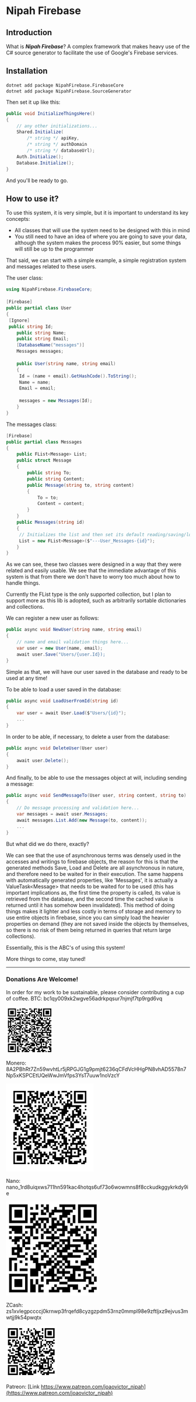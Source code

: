 
# Nipah Firebase
## Introduction
What is ***Nipah Firebase***?
A complex framework that makes heavy use of the C# source generator to facilitate the use of Google's Firebase services.

## Installation
```
dotnet add package NipahFirebase.FirebaseCore
dotnet add package NipahFirebase.SourceGenerator
```
Then set it up like this:
```csharp
public void InitializeThingsHere()
{
	// any other initializations...
	Shared.Initialize(
		/* string */ apiKey,
		/* string */ authDomain
		/* string */ databaseUrl);
	Auth.Initialize();
	Database.Initialize();
}
```
And you'll be ready to go.

## How to use it?
To use this system, it is very simple, but it is important to understand its key concepts:
  * All classes that will use the system need to be designed with this in mind
  * You still need to have an idea of where you are going to save your data, although the system makes the process 90% easier, but some things will still be up to the programmer

That said, we can start with a simple example, a simple registration system and messages related to these users.

The user class:
```csharp
using NipahFirebase.FirebaseCore;

[Firebase]
public partial class User
{
 [Ignore]
 public string Id;
    public string Name;
    public string Email;
    [DatabaseName("messages")]
    Messages messages;
    
    public User(string name, string email)
    {
     Id = (name + email).GetHashCode().ToString();
     Name = name;
     Email = email;
     
     messages = new Messages(Id);
    }
}
```

The messages class:
```csharp
[Firebase]
public partial class Messages
{
    public FList<Message> List;
    public struct Message
    {
        public string To;
        public string Content;
        public Message(string to, string content)
        {
	        To = to;
	        Content = content;
        }
    }
    public Messages(string id)
    {
     // Initializes the list and then set its default reading/saving/loading path
     List = new FList<Message>($"---User_Messages-{id}");
    }
}
```
As we can see, these two classes were designed in a way that they were related and easily usable. We see that the immediate advantage of this system is that from there we don't have to worry too much about how to handle things.

Currently the FList type is the only supported collection, but I plan to support more as this lib is adopted, such as arbitrarily sortable dictionaries and collections.

We can register a new user as follows:
```csharp
public async void NewUser(string name, string email)
{
	// name and email validation things here...
	var user = new User(name, email);
	await user.Save("Users/{user.Id});
}
```
Simple as that, we will have our user saved in the database and ready to be used at any time!

To be able to load a user saved in the database:
```csharp
public async void LoadUserFromId(string id)
{
	var user = await User.Load($"Users/{id}");
	...
}
```
In order to be able, if necessary, to delete a user from the database:
```csharp
public async void DeleteUser(User user)
{
	await user.Delete();
}
```
And finally, to be able to use the messages object at will, including sending a message:
```csharp
public async void SendMessageTo(User user, string content, string to)
{
	// Do message processing and validation here...
	var messages = await user.Messages;
	await messages.List.Add(new Message(to, content));
	...
}
```
But what did we do there, exactly?

We can see that the use of asynchronous terms was densely used in the accesses and writings to firebase objects, the reason for this is that the generated methods Save, Load and Delete are all asynchronous in nature, and therefore need to be waited for in their execution.
The same happens with automatically generated properties, like 'Messages', it is actually a ValueTask\<Message\> that needs to be waited for to be used (this has important implications as, the first time the property is called, its value is retrieved from the database, and the second time the cached value is returned until it has somehow been invalidated). This method of doing things makes it lighter and less costly in terms of storage and memory to use entire objects in firebase, since you can simply load the heavier properties on demand (they are not saved inside the objects by themselves, so there is no risk of them being returned in queries that return large collections).

Essentially, this is the ABC's of using this system!

More things to come, stay tuned!
______
### Donations Are Welcome!
In order for my work to be sustainable, please consider contributing a cup of coffee.
BTC: bc1qy009xk2wgve56adrkpqsur7njmjf7tp9rgd6vq

![QR Code BTC](https://github.com/JoaoVictorVP/About-Me/blob/main/QR/BTC-QRCode.PNG)

Monero: 8A2PBhRt7Zn59wvhtLr5jRPGJG1g9pmjt6236qCFdVcHHgPN8vhAD5578n7Np5xKSPCEtUQeWwJmVfps3YsT7uuw1noVzcY

![QR Code Monero](https://github.com/JoaoVictorVP/About-Me/blob/main/QR/Monero-QRCode.png)

Nano: nano_1rd8uiqxws711hn591kac4hotqs6uf73o6wowmns8f8cckudkggykrkdy9ie

![QR Code Nano](https://github.com/JoaoVictorVP/About-Me/blob/main/QR/Nano-QRCode.jpg)

ZCash: zs1xvlegpccccj0krnwp3frqefd8cyzgzpdm53rnz0mmpl98e9zftljxz9ejvus3mwtjj9k54pwqtx

![QR Code ZCash](https://github.com/JoaoVictorVP/About-Me/blob/main/QR/ZCash-QRCode.PNG)

Patreon: [Link https://www.patreon.com/joaovictor_nipah](https://www.patreon.com/joaovictor_nipah)
